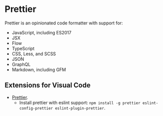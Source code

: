 # Prettier

Prettier is an opinionated code formatter with support for:

- JavaScript, including ES2017
- JSX
- Flow
- TypeScript
- CSS, Less, and SCSS
- JSON
- GraphQL
- Markdown, including GFM

## Extensions for Visual Code

- [Prettier](https://marketplace.visualstudio.com/items?itemName=esbenp.prettier-vscode).
  - Install prettier with eslint support: `npm install -g prettier eslint-config-prettier eslint-plugin-prettier`.
